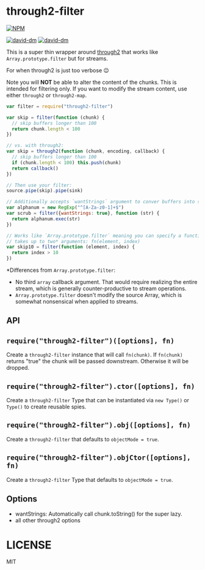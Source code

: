 through2-filter
===============

[![NPM](https://nodei.co/npm/through2-filter.png)](https://nodei.co/npm/through2-filter/)

[![david-dm](https://david-dm.org/brycebaril/through2-filter.png)](https://david-dm.org/brycebaril/through2-filter/)
[![david-dm](https://david-dm.org/brycebaril/through2-filter/dev-status.png)](https://david-dm.org/brycebaril/through2-filter#info=devDependencies/)

This is a super thin wrapper around [through2](http://npm.im/through2) that works like `Array.prototype.filter` but for streams.

For when through2 is just too verbose :wink:

Note you will **NOT** be able to alter the content of the chunks. This is intended for filtering only. If you want to modify the stream content, use either `through2` or `through2-map`.

```js
var filter = require("through2-filter")

var skip = filter(function (chunk) {
  // skip buffers longer than 100
  return chunk.length < 100
})

// vs. with through2:
var skip = through2(function (chunk, encoding, callback) {
  // skip buffers longer than 100
  if (chunk.length < 100) this.push(chunk)
  return callback()
})

// Then use your filter:
source.pipe(skip).pipe(sink)

// Additionally accepts `wantStrings` argument to conver buffers into strings
var alphanum = new RegExp("^[A-Za-z0-1]+$")
var scrub = filter({wantStrings: true}, function (str) {
  return alphanum.exec(str)
})

// Works like `Array.prototype.filter` meaning you can specify a function that
// takes up to two* arguments: fn(element, index)
var skip10 = filter(function (element, index) {
  return index > 10
})
```

*Differences from `Array.prototype.filter`:
  * No third `array` callback argument. That would require realizing the entire stream, which is generally counter-productive to stream operations.
  * `Array.prototype.filter` doesn't modify the source Array, which is somewhat nonsensical when applied to streams.

API
---

`require("through2-filter")([options], fn)`
---

Create a `through2-filter` instance that will call `fn(chunk)`. If `fn(chunk)` returns "true" the chunk will be passed downstream. Otherwise it will be dropped.

`require("through2-filter").ctor([options], fn)`
---

Create a `through2-filter` Type that can be instantiated via `new Type()` or `Type()` to create reusable spies.

`require("through2-filter").obj([options], fn)`
---

Create a `through2-filter` that defaults to `objectMode = true`.

`require("through2-filter").objCtor([options], fn)`
---

Create a `through2-filter` Type that defaults to `objectMode = true`.

Options
-------

  * wantStrings: Automatically call chunk.toString() for the super lazy.
  * all other through2 options

LICENSE
=======

MIT
